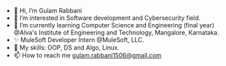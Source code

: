 - 👋 Hi, I’m Gulam Rabbani
- 👀 I’m interested in Software development and Cybersecurity field.
- 🌱 I’m currently learning Computer Science and Engineering (final year) @Alva's Institute of Engineering and Technology, Mangalore, Karnataka.
- ✨ MuleSoft Developer Intern @MuleSoft, LLC.
- 💞️ My skills: OOP, DS and Algo, Linux.
- 📫 How to reach me gulam.rabbani1506@gmail.com

<!---
gulamrabbanii/gulamrabbanii is a ✨ special ✨ repository because its `README.md` (this file) appears on your GitHub profile.
You can click the Preview link to take a look at your changes.
--->
